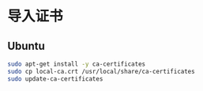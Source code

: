# 导入证书

## Ubuntu

```sh
sudo apt-get install -y ca-certificates
sudo cp local-ca.crt /usr/local/share/ca-certificates
sudo update-ca-certificates
```
